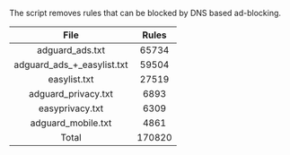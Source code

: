 The script removes rules that can be blocked by DNS based ad-blocking.


| File | Rules |
|:----:|:-----:|
| adguard_ads.txt | 65734 |
| adguard_ads_+_easylist.txt | 59504 |
| easylist.txt | 27519 |
| adguard_privacy.txt | 6893 |
| easyprivacy.txt | 6309 |
| adguard_mobile.txt | 4861 |
| Total | 170820 |